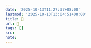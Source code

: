 ```yaml
---
date: '2025-10-13T11:27:37+08:00'
lastmod: '2025-10-13T13:04:51+08:00'
title: 󰘰
url: 󰘰
tags: []
src:
note:
---
```

